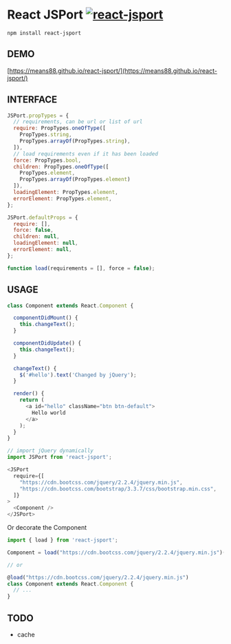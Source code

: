 React JSPort [![react-jsport](https://badge.fury.io/js/react-jsport.svg)](https://www.npmjs.com/package/react-jsport)
===

```
npm install react-jsport
```

DEMO
---
[https://means88.github.io/react-jsport/](https://means88.github.io/react-jsport/)

INTERFACE
---
```js
JSPort.propTypes = {
  // requirements, can be url or list of url
  require: PropTypes.oneOfType([
    PropTypes.string,
    PropTypes.arrayOf(PropTypes.string),
  ]),
  // load requirements even if it has been loaded
  force: PropTypes.bool,
  children: PropTypes.oneOfType([
    PropTypes.element,
    PropTypes.arrayOf(PropTypes.element)
  ]),
  loadingElement: PropTypes.element,
  errorElement: PropTypes.element,
};

JSPort.defaultProps = {
  require: [],
  force: false,
  children: null,
  loadingElement: null,
  errorElement: null,
};

function load(requirements = [], force = false);
```

USAGE
---

```js
class Component extends React.Component {

  componentDidMount() {
    this.changeText();
  }

  componentDidUpdate() {
    this.changeText();
  }

  changeText() {
    $('#hello').text('Changed by jQuery');
  }

  render() {
    return (
      <a id="hello" className="btn btn-default">
        Hello world
      </a>
    );
  }
}

// import jQuery dynamically
import JSPort from 'react-jsport';

<JSPort
  require={[
    "https://cdn.bootcss.com/jquery/2.2.4/jquery.min.js",
    "https://cdn.bootcss.com/bootstrap/3.3.7/css/bootstrap.min.css",
  ]}
>
  <Component />
</JSPort>
```

Or decorate the Component

```js
import { load } from 'react-jsport';

Component = load("https://cdn.bootcss.com/jquery/2.2.4/jquery.min.js")(Component);

// or

@load("https://cdn.bootcss.com/jquery/2.2.4/jquery.min.js")
class Component extends React.Component {
  // ...
}
```

TODO
---
- cache

